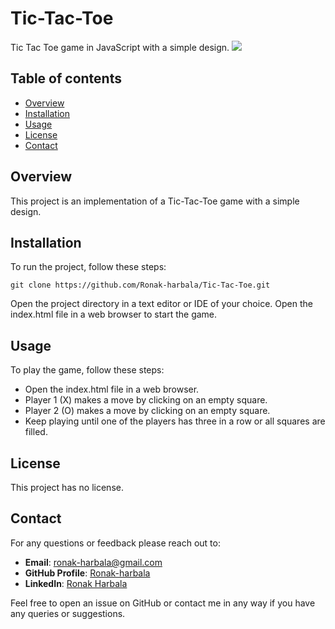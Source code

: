 # Tic-Tac-Toe
Tic Tac Toe game in JavaScript with a simple design.
<img src="https://skillicons.dev/icons?i=javascript,css" />

## Table of contents
- [Overview](#overview)
- [Installation](#installation)
- [Usage](#usage)
- [License](#license)
- [Contact](#contact)

## Overview
This project is an implementation of a Tic-Tac-Toe game with a simple design.

## Installation
To run the project, follow these steps:

```
git clone https://github.com/Ronak-harbala/Tic-Tac-Toe.git
```
Open the project directory in a text editor or IDE of your choice. Open the index.html file in a web browser to start the game.

## Usage
To play the game, follow these steps:

- Open the index.html file in a web browser.
- Player 1 (X) makes a move by clicking on an empty square.
- Player 2 (O) makes a move by clicking on an empty square.
- Keep playing until one of the players has three in a row or all squares are filled.

## License
This project has no license.

## Contact
For any questions or feedback please reach out to:

- **Email**: [ronak-harbala@gmail.com](mailto:ronak-harbala@gmail.com)
- **GitHub Profile**: [Ronak-harbala](https://github.com/Ronak-harbala)
- **LinkedIn**: [Ronak Harbala](https://www.linkedin.com/in/ronak-harbala/)

Feel free to open an issue on GitHub or contact me in any way if you have any queries or suggestions.
